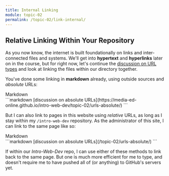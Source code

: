 ```yaml
---
title: Internal Linking
module: topic-02
permalink: /topic-02/link-internal/
---
```


<div class="divider-heading"></div>

## Relative Linking Within Your Repository
As you now know, the internet is built foundationally on links and inter-connected files and systems. We'll get into **hypertext** and **hyperlinks** later on in the course, but for right now, let's continue the [discussion on URL types](../urls-absolute/) and look at linking the files within our directory together.

You've done some linking in **markdown** already, using outside sources and _absolute_ URLs:

<div id="code-heading">Markdown</div>
```markdown
[discussion on absolute URLs](https://media-ed-online.github.io/intro-web-dev/topic-02/urls-absolute/)
```

<br />

But I can also link to pages in this website using _relative_ URLs, as long as I stay within my  `/intro-web-dev` repository. As the administrator of this site, I can link to the same page like so:

<div id="code-heading">Markdown</div>
```markdown
[discussion on absolute URLs](/topic-02/urls-absolute/)
```

<br />

If within our _Intro-Web-Dev_ repo, I can use either of these methods to link back to the same page. But one is much more efficient for me to type, and doesn't require me to have pushed all of (or anything) to GitHub's servers yet.
